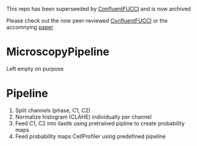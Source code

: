 This repo has been superseeded by [ConfluentFUCCI](https://github.com/leogolds/ConfluentFUCCI) and is now archived

Please check out the now peer-reviewed [ConfluentFUCCI](https://github.com/leogolds/ConfluentFUCCI) or the accomnying [paper](https://journals.plos.org/plosone/article?id=10.1371/journal.pone.0305491)

# MicroscopyPipeline
Left empty on purpose

# Pipeline
1. Split channels (phase, C1, C2)
2. Normalize histogram (CLAHE) individually per channel
3. Feed C1, C2 into ilastik using pretrained pipline to create probability maps
4. Feed probability maps CellProfiler using predefined pipeline
